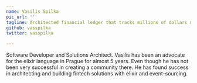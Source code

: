 ```yaml
---
name: Vasilis Spilka
pic_url: ''
tagline: Architected financial ledger that tracks millions of dollars monthly.
github: vasspilka
twitter: vasspilka

---
```

Software Developer and Solutions Architect. Vasilis has been an advocate for the elixir language in Prague for almost 5 years. Even though he has not been very successful in creating a community there. He has found success in architecting and building fintech solutions with elixir and event-sourcing.